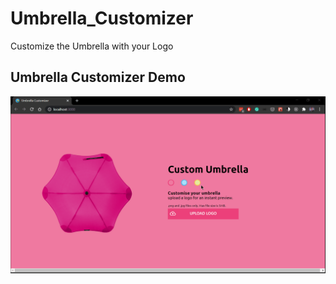 # Umbrella_Customizer
Customize the Umbrella with your Logo

## Umbrella Customizer Demo
![Demo](https://github.com/shahiddhariwala/Umbrella_Customizer/blob/main/umbrella-cutomizer/src/Umbrella_Customizer.gif)
